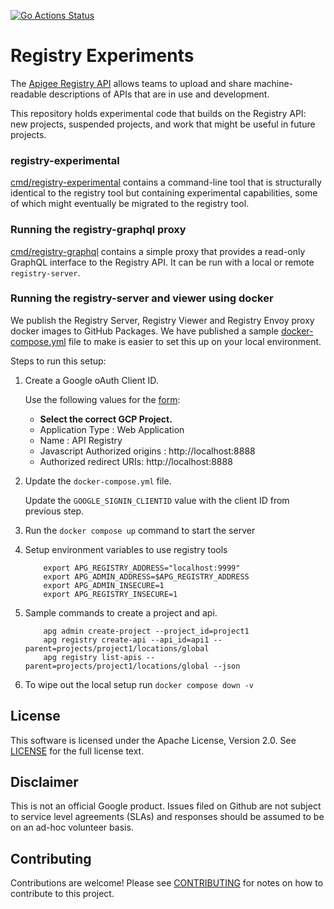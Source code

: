 [![Go Actions Status](https://github.com/apigee/registry-experimental/workflows/Go/badge.svg)](https://github.com/apigee/registry-experimental/actions)

# Registry Experiments

The [Apigee Registry API](https://github.com/apigee/registry) allows teams to
upload and share machine-readable descriptions of APIs that are in use and
development.

This repository holds experimental code that builds on the Registry API: new
projects, suspended projects, and work that might be useful in future projects.

### registry-experimental

[cmd/registry-experimental](cmd/registry-experimental) contains a command-line
tool that is structurally identical to the registry tool but containing
experimental capabilities, some of which might eventually be migrated to the
registry tool.

### Running the registry-graphql proxy

[cmd/registry-graphql](cmd/registry-graphql) contains a simple proxy that
provides a read-only GraphQL interface to the Registry API. It can be run with
a local or remote `registry-server`.

### Running the registry-server and viewer using docker
We publish the Registry Server, Registry Viewer and Registry Envoy proxy docker 
images to GitHub Packages. We have published a sample 
[docker-compose.yml](docker-compose.yml) file to make is easier to set this up 
on your local environment.

Steps to run this setup:
1. Create a Google oAuth Client ID.
   
   Use the following values for the [form](https://console.cloud.google.com/apis/credentials/oauthclient):
    - **Select the correct GCP Project.**
    - Application Type : Web Application
    - Name : API Registry 
    - Javascript Authorized origins : http://localhost:8888
    - Authorized redirect URIs: http://localhost:8888
2. Update the `docker-compose.yml` file.
   
   Update the `GOOGLE_SIGNIN_CLIENTID` value with the client ID from previous 
   step.
3. Run the `docker compose up` command to start the server

4. Setup environment variables to use registry tools
    ```shell
        export APG_REGISTRY_ADDRESS="localhost:9999"
        export APG_ADMIN_ADDRESS=$APG_REGISTRY_ADDRESS
        export APG_ADMIN_INSECURE=1
        export APG_REGISTRY_INSECURE=1
    ```
5. Sample commands to create a project and api.
    ```shell
        apg admin create-project --project_id=project1
        apg registry create-api --api_id=api1 --parent=projects/project1/locations/global
        apg registry list-apis --parent=projects/project1/locations/global --json
    ```
6. To wipe out the local setup run `docker compose down -v`

## License

This software is licensed under the Apache License, Version 2.0. See
[LICENSE](LICENSE) for the full license text.

## Disclaimer

This is not an official Google product. Issues filed on Github are not subject
to service level agreements (SLAs) and responses should be assumed to be on an
ad-hoc volunteer basis.

## Contributing

Contributions are welcome! Please see [CONTRIBUTING](CONTRIBUTING.md) for notes
on how to contribute to this project.
